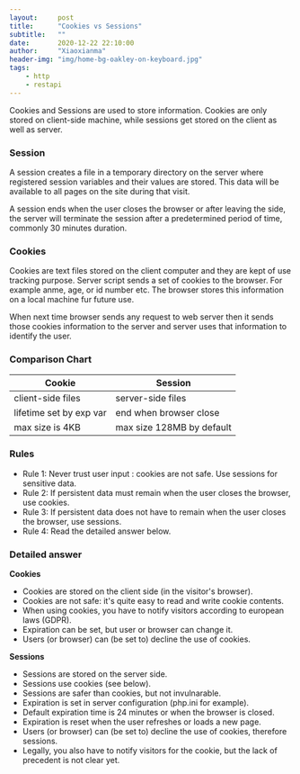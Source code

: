 ```yaml
---
layout:     post
title:      "Cookies vs Sessions"
subtitle:   ""
date:       2020-12-22 22:10:00
author:     "Xiaoxianma"
header-img: "img/home-bg-oakley-on-keyboard.jpg"
tags:
    - http
    - restapi
---
```


Cookies and Sessions are used to store information. Cookies are only stored on client-side machine, while sessions get stored on the client as well as server.

### Session
A session creates a file in a temporary directory on the server where registered session variables and their values are stored. This data will be available to all pages on the site during that visit.  

A session ends when the user closes the browser or after leaving the side, the server will terminate the session after a predetermined period of time, commonly 30 minutes duration.

### Cookies
Cookies are text files stored on the client computer and they are kept of use tracking purpose. Server script sends a set of cookies to the browser. For example anme, age, or id number etc. The browser stores this information on a local machine fur future use.  

When next time browser sends any request to web server then it sends those cookies information to the server and server uses that information to identify the user.

### Comparison Chart
| Cookie                  | Session                   |
|-------------------------|---------------------------|
| client-side files       | server-side files         |
| lifetime set by exp var | end when browser close    |
| max size is 4KB         | max size 128MB by default |

### Rules
- Rule 1: Never trust user input : cookies are not safe. Use sessions for sensitive data.  
- Rule 2: If persistent data must remain when the user closes the browser, use cookies.  
- Rule 3: If persistent data does not have to remain when the user closes the browser, use sessions.  
- Rule 4: Read the detailed answer below.  

### Detailed answer
**Cookies**  
- Cookies are stored on the client side (in the visitor's browser).
- Cookies are not safe: it's quite easy to read and write cookie contents.
- When using cookies, you have to notify visitors according to european laws (GDPR).
- Expiration can be set, but user or browser can change it.
- Users (or browser) can (be set to) decline the use of cookies.

**Sessions**
- Sessions are stored on the server side.
- Sessions use cookies (see below).
- Sessions are safer than cookies, but not invulnarable.
- Expiration is set in server configuration (php.ini for example).
- Default expiration time is 24 minutes or when the browser is closed.
- Expiration is reset when the user refreshes or loads a new page.
- Users (or browser) can (be set to) decline the use of cookies, therefore sessions.
- Legally, you also have to notify visitors for the cookie, but the lack of precedent is not clear yet.
